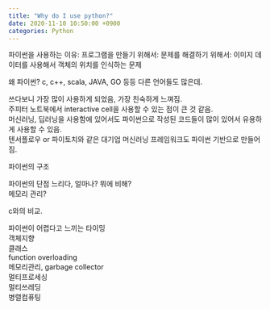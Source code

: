 ```yaml
---
title: "Why do I use python?"
date: 2020-11-10 10:50:00 +0900
categories: Python
---
```


파이썬을 사용하는 이유: 프로그램을 만들기 위해서: 문제를 해결하기 위해서: 이미지 데이터를 사용해서 객체의 위치를 인식하는 문제    

왜 파이썬? c, c++, scala, JAVA, GO 등등 다른 언어들도 많은데.    

쓰다보니 가장 많이 사용하게 되었음, 가장 친숙하게 느껴짐.    
주피터 노트북에서 interactive cell을 사용할 수 있는 점이 큰 것 같음.    
머신러닝, 딥러닝을 사용함에 있어서도 파이썬으로 작성된 코드들이 많이 있어서 유용하게 사용할 수 있음.    
텐서플로우 or 파이토치와 같은 대기업 머신러닝 프레임워크도 파이썬 기반으로 만들어짐.    

파이썬의 구조


파이썬의 단점
느리다, 얼마나? 뭐에 비해?    
메모리 관리?    

c와의 비교.


파이썬이 어렵다고 느끼는 타이밍    
객체지향    
클래스    
function overloading    
메모리관리, garbage collector    
멀티프로세싱    
멀티쓰레딩    
병렬컴퓨팅    
